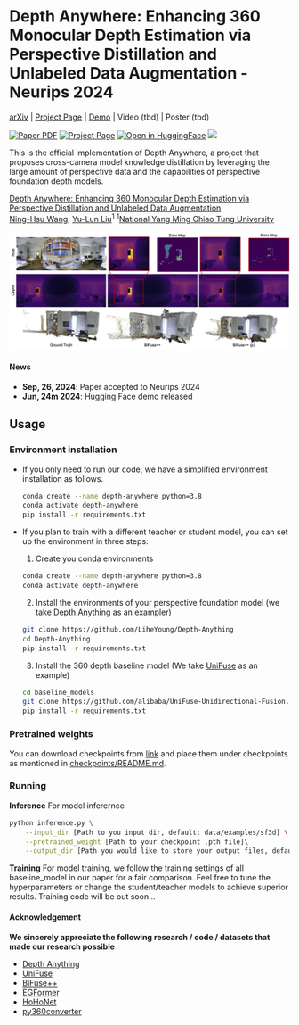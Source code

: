 # Depth Anywhere: Enhancing 360 Monocular Depth Estimation via Perspective Distillation and Unlabeled Data Augmentation - Neurips 2024
[arXiv](https://arxiv.org/abs/2406.12849) | [Project Page](https://albert100121.github.io/Depth-Anywhere/) | [Demo](https://huggingface.co/spaces/Albert-NHWang/Depth-Anywhere-App) | Video (tbd) | Poster (tbd)

<a href="https://arxiv.org/abs/2406.12849"><img src='https://img.shields.io/badge/arXiv-Depth Anywhere-red' alt='Paper PDF'></a> <a href='https://albert100121.github.io/Depth-Anywhere/'><img src='https://img.shields.io/badge/Project_Page-Depth Anywhere-green' alt='Project Page'></a> [![Open in HuggingFace](https://img.shields.io/badge/%F0%9F%A4%97%20Hugging%20Face-Spaces-blue)](https://huggingface.co/spaces/Albert-NHWang/Depth-Anywhere-App) <a href='https://huggingface.co/papers/2406.12849'><img src='https://img.shields.io/badge/%F0%9F%A4%97%20Hugging%20Face-Paper-yellow'></a>


This is the official implementation of Depth Anywhere, a project that proposes cross-camera model knowledge distillation by leveraging the large amount of perspective data and the capabilities of perspective foundation depth models.


[Depth Anywhere: Enhancing 360 Monocular Depth Estimation via Perspective Distillation and Unlabeled Data Augmentation](https://albert100121.github.io/Depth-Anywhere/)\
[Ning-Hsu Wang](http://albert100121.github.io/), [Yu-Lun Liu](https://yulunalexliu.github.io/)<sup>1</sup>
<sup>1</sup>[National Yang Ming Chiao Tung University](https://www.nycu.edu.tw/nycu/en/index)

![](fig/teaser.jpg)


#### News
- **Sep, 26, 2024**: Paper accepted to Neurips 2024
- **Jun, 24m 2024**: Hugging Face demo released

## Usage
### Environment installation
- If you only need to run our code, we have a simplified environment installation as follows.
    ```bash
    conda create --name depth-anywhere python=3.8
    conda activate depth-anywhere
    pip install -r requirements.txt
    ```

- If you plan to train with a different teacher or student model, you can set up the environment in three steps:
    1. Create you conda environments
    ```bash
    conda create --name depth-anywhere python=3.8
    conda activate depth-anywhere
    ```
    2. Install the environments of your perspective foundation model (we take [Depth Anything](https://github.com/LiheYoung/Depth-Anything) as an exampler)
    ```bash
    git clone https://github.com/LiheYoung/Depth-Anything
    cd Depth-Anything
    pip install -r requirements.txt
    ```
    3. Install the 360 depth baseline model (We take [UniFuse](https://github.com/alibaba/UniFuse-Unidirectional-Fusion) as an example)
    ```bash
    cd baseline_models
    git clone https://github.com/alibaba/UniFuse-Unidirectional-Fusion.git
    pip install -r requirements.txt
    ```

    
### Pretrained weights
You can download checkpoints from [link](https://drive.google.com/file/d/1yE555x5tvC3zJx_KxyuMKi4ok-joKpdg/view?usp=sharing) and place them under checkpoints as mentioned in [checkpoints/README.md](checkpoints/README.md).

### Running

**Inference**
For model inferernce
```bash
python inference.py \
    --input_dir [Path to you input dir, default: data/examples/sf3d] \
    --pretrained_weight [Path to your checkpoint .pth file]\
    --output_dir [Path you would like to store your output files, default: outputs]
```

**Training**
For model training, we follow the training settings of all baseline_model in our paper for a fair comparison. Feel free to tune the hyperparameters or change the student/teacher models to achieve superior results.
Training code will be out soon...
#### Acknowledgement
**We sincerely appreciate the following research / code / datasets that made our research possible**

- [Depth Anything](https://github.com/LiheYoung/Depth-Anything/tree/main)
- [UniFuse](https://github.com/alibaba/UniFuse-Unidirectional-Fusion)
- [BiFuse++](https://github.com/fuenwang/BiFusev2)
- [EGFormer](https://github.com/yuniw18/EGformer)
- [HoHoNet](https://github.com/sunset1995/HoHoNet)
- [py360converter](https://github.com/sunset1995/py360convert)

